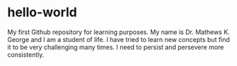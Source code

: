 # hello-world
My first Github repository for learning purposes.
My name is Dr. Mathews K. George and I am a student of life.
I have tried to learn new concepts but find it to be very challenging many times.
I need to persist and persevere more consistently.
